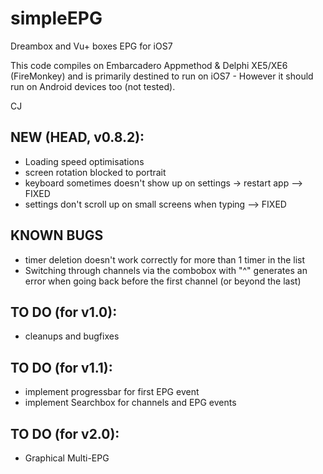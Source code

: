 simpleEPG
=========

Dreambox and Vu+ boxes EPG for iOS7

This code compiles on Embarcadero Appmethod & Delphi XE5/XE6 (FireMonkey) and is primarily destined to run on iOS7 -
However it should run on Android devices too (not tested).

CJ

NEW (HEAD, v0.8.2):
-------------------

* Loading speed optimisations
* screen rotation blocked to portrait
* keyboard sometimes doesn't show up on settings -> restart app --> FIXED
* settings don't scroll up on small screens when typing         --> FIXED

KNOWN BUGS
----------

* timer deletion doesn't work correctly for more than 1 timer in the list
* Switching through channels via the combobox with "^" generates an error 
  when going back before the first channel (or beyond the last)


TO DO (for v1.0):
-----------------

* cleanups and bugfixes

TO DO (for v1.1):
-----------------

* implement progressbar for first EPG event
* implement Searchbox for channels and EPG events

TO DO (for v2.0):
-----------------

* Graphical Multi-EPG

